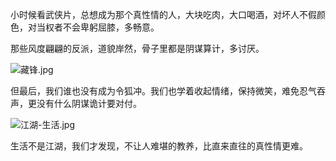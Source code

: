 小时候看武侠片，总想成为那个真性情的人，大块吃肉，大口喝酒，对坏人不假颜色，对当权者不会卑躬屈膝，多畅意。

那些风度翩翩的反派，道貌岸然，骨子里都是阴谋算计，多讨厌。

![藏锋.jpg](https://upload-images.jianshu.io/upload_images/15749314-39341da9a7b67e59.jpg?imageMogr2/auto-orient/strip%7CimageView2/2/w/1240)


但最后，我们谁也没有成为令狐冲。我们也学着收起情绪，保持微笑，难免忍气吞声，更没有什么阴谋诡计要对付。

![江湖-生活.jpg](https://upload-images.jianshu.io/upload_images/15749314-0ba001a73267ac43.jpg?imageMogr2/auto-orient/strip%7CimageView2/2/w/1240)

生活不是江湖，我们才发现，不让人难堪的教养，比直来直往的真性情更难。
